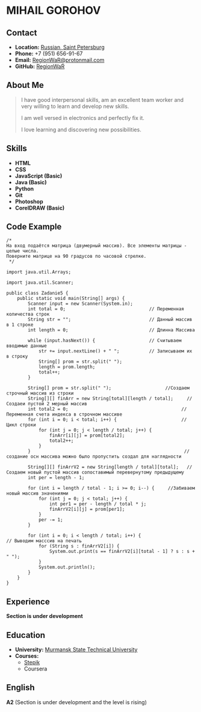 # MIHAIL GOROHOV

## Contact
* **Location:** [Russian, Saint Petersburg](https://goo.gl/maps/AU53UsmWAQWpJx2M9)
* **Phone:** +7 (951) 656-91-67
* **Email:** RegionWaR@protonmail.com
* **GitHub:** [RegionWaR](https://github.com/RegionWAR)

## About Me
>I have good interpersonal skills, am an excellent team worker and very willing to learn and develop new skills.
>
>I am well versed in electronics and perfectly fix it.
>
>I love learning and discovering new possibilities.

## Skills
* **HTML**
* **CSS**
* **JavaScript (Basic)**
* **Java (Basic)**
* **Python**
* **Git**
* **Photoshop**
* **CorelDRAW (Basic)**

## Code Example
```
/*
На вход подаётся матрица (двумерный массив). Все элементы матрицы - целые числа.
Поверните матрице на 90 градусов по часовой стрелке.
 */

import java.util.Arrays;

import java.util.Scanner;

public class Zadanie5 {
    public static void main(String[] args) {
        Scanner input = new Scanner(System.in);
        int total = 0;                               // Переменная количества строк
        String str = "";                             // Данный массив в 1 строке
        int length = 0;                              // Длинна Массива

        while (input.hasNext()) {                    // Считываем вводимые данные
            str += input.nextLine() + " ";           // Записываем их в строку
            String[] prom = str.split(" ");
            length = prom.length;
            total++;
        }

        String[] prom = str.split(" ");                    //Создаем строчный массив из строки
        String[][] finArr = new String[total][length / total];     //Создаеи пустой 2 мерный массив
        int total2 = 0;                                          //Переменная счета индекса в строчном массиве
        for (int i = 0; i < total; i++) {                        //Цикл строки
            for (int j = 0; j < length / total; j++) {
                finArr[i][j] = prom[total2];
                total2++;
            }
        }                                                         //создание осн массива можно было пропустить создал для наглядности

        String[][] finArrV2 = new String[length / total][total];   //Создаем новый пустой массив сопоставимый перевернутому предыдущему
        int per = length - 1;

        for (int i = length / total - 1; i >= 0; i--) {     //Забиваем новый массив значениями
            for (int j = 0; j < total; j++) {
                int per1 = per - length / total * j;
                finArrV2[i][j] = prom[per1];
            }
            per -= 1;
        }

        for (int i = 0; i < length / total; i++) {                             // Выводим масссив на печать
            for (String s : finArrV2[i]) {
                System.out.print(s == finArrV2[i][total - 1] ? s : s + " ");
            }
            System.out.println();
        }
    }
}
```

## Experience
**Section is under development**

## Education
* **University:** [Murmansk State Technical University](http://www.mstu.edu.ru/)
* **Courses:**
    * [Stepik](https://stepik.org/users/333133713?preview=true)
    * Coursera
    
## English
**A2** (Section is under development and the level is rising)